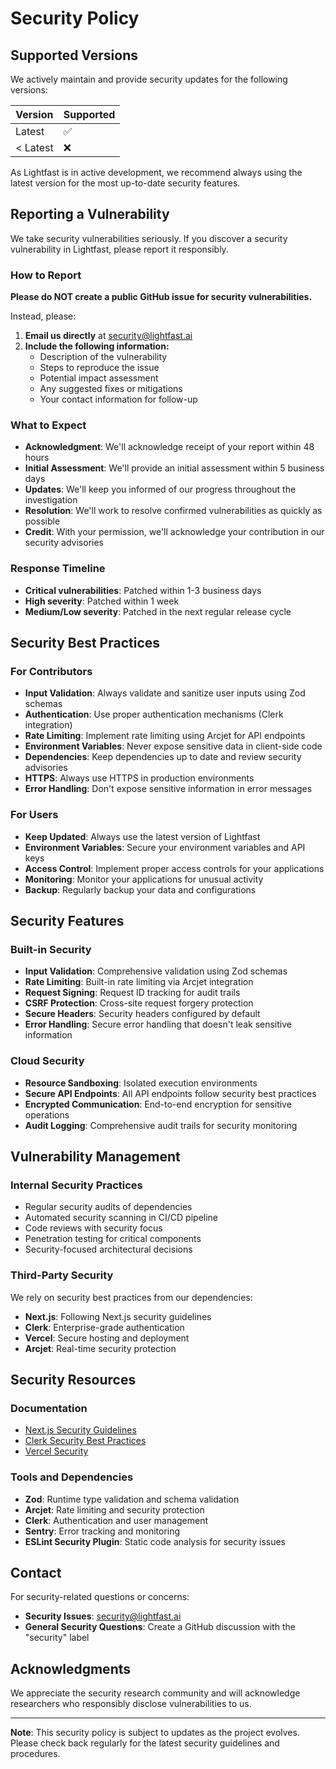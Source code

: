 # Security Policy

## Supported Versions

We actively maintain and provide security updates for the following versions:

| Version | Supported          |
| ------- | ------------------ |
| Latest  | :white_check_mark: |
| < Latest| :x:                |

As Lightfast is in active development, we recommend always using the latest version for the most up-to-date security features.

## Reporting a Vulnerability

We take security vulnerabilities seriously. If you discover a security vulnerability in Lightfast, please report it responsibly.

### How to Report

**Please do NOT create a public GitHub issue for security vulnerabilities.**

Instead, please:

1. **Email us directly** at security@lightfast.ai
2. **Include the following information:**
   - Description of the vulnerability
   - Steps to reproduce the issue
   - Potential impact assessment
   - Any suggested fixes or mitigations
   - Your contact information for follow-up

### What to Expect

- **Acknowledgment**: We'll acknowledge receipt of your report within 48 hours
- **Initial Assessment**: We'll provide an initial assessment within 5 business days
- **Updates**: We'll keep you informed of our progress throughout the investigation
- **Resolution**: We'll work to resolve confirmed vulnerabilities as quickly as possible
- **Credit**: With your permission, we'll acknowledge your contribution in our security advisories

### Response Timeline

- **Critical vulnerabilities**: Patched within 1-3 business days
- **High severity**: Patched within 1 week
- **Medium/Low severity**: Patched in the next regular release cycle

## Security Best Practices

### For Contributors

- **Input Validation**: Always validate and sanitize user inputs using Zod schemas
- **Authentication**: Use proper authentication mechanisms (Clerk integration)
- **Rate Limiting**: Implement rate limiting using Arcjet for API endpoints
- **Environment Variables**: Never expose sensitive data in client-side code
- **Dependencies**: Keep dependencies up to date and review security advisories
- **HTTPS**: Always use HTTPS in production environments
- **Error Handling**: Don't expose sensitive information in error messages

### For Users

- **Keep Updated**: Always use the latest version of Lightfast
- **Environment Variables**: Secure your environment variables and API keys
- **Access Control**: Implement proper access controls for your applications
- **Monitoring**: Monitor your applications for unusual activity
- **Backup**: Regularly backup your data and configurations

## Security Features

### Built-in Security

- **Input Validation**: Comprehensive validation using Zod schemas
- **Rate Limiting**: Built-in rate limiting via Arcjet integration
- **Request Signing**: Request ID tracking for audit trails
- **CSRF Protection**: Cross-site request forgery protection
- **Secure Headers**: Security headers configured by default
- **Error Handling**: Secure error handling that doesn't leak sensitive information

### Cloud Security

- **Resource Sandboxing**: Isolated execution environments
- **Secure API Endpoints**: All API endpoints follow security best practices
- **Encrypted Communication**: End-to-end encryption for sensitive operations
- **Audit Logging**: Comprehensive audit trails for security monitoring

## Vulnerability Management

### Internal Security Practices

- Regular security audits of dependencies
- Automated security scanning in CI/CD pipeline
- Code reviews with security focus
- Penetration testing for critical components
- Security-focused architectural decisions

### Third-Party Security

We rely on security best practices from our dependencies:
- **Next.js**: Following Next.js security guidelines
- **Clerk**: Enterprise-grade authentication
- **Vercel**: Secure hosting and deployment
- **Arcjet**: Real-time security protection

## Security Resources

### Documentation

- [Next.js Security Guidelines](https://nextjs.org/docs/advanced-features/security-headers)
- [Clerk Security Best Practices](https://clerk.com/docs/security)
- [Vercel Security](https://vercel.com/docs/concepts/edge-network/security)

### Tools and Dependencies

- **Zod**: Runtime type validation and schema validation
- **Arcjet**: Rate limiting and security protection
- **Clerk**: Authentication and user management
- **Sentry**: Error tracking and monitoring
- **ESLint Security Plugin**: Static code analysis for security issues

## Contact

For security-related questions or concerns:
- **Security Issues**: security@lightfast.ai
- **General Security Questions**: Create a GitHub discussion with the "security" label

## Acknowledgments

We appreciate the security research community and will acknowledge researchers who responsibly disclose vulnerabilities to us.

---

**Note**: This security policy is subject to updates as the project evolves. Please check back regularly for the latest security guidelines and procedures.